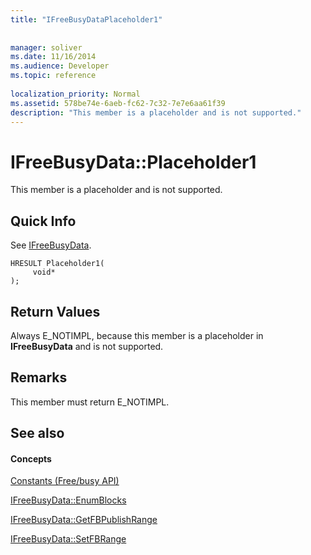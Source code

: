 ```yaml
---
title: "IFreeBusyDataPlaceholder1"
 
 
manager: soliver
ms.date: 11/16/2014
ms.audience: Developer
ms.topic: reference
 
localization_priority: Normal
ms.assetid: 578be74e-6aeb-fc62-7c32-7e7e6aa61f39
description: "This member is a placeholder and is not supported."
---
```


# IFreeBusyData::Placeholder1

This member is a placeholder and is not supported.
  
## Quick Info

See [IFreeBusyData](ifreebusydata.md).
  
```
HRESULT Placeholder1( 
     void* 
);

```

## Return Values

Always E_NOTIMPL, because this member is a placeholder in **IFreeBusyData** and is not supported. 
  
## Remarks

This member must return E_NOTIMPL.
  
## See also

#### Concepts

[Constants (Free/busy API)](constants-free-busy-api.md)
  
[IFreeBusyData::EnumBlocks](ifreebusydata-enumblocks.md)
  
[IFreeBusyData::GetFBPublishRange](ifreebusydata-getfbpublishrange.md)
  
[IFreeBusyData::SetFBRange](ifreebusydata-setfbrange.md)

